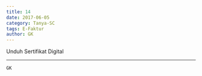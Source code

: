 ```yaml
---
title: 14
date: 2017-06-05
category: Tanya-SC
tags: E-Faktur
author: GK
---
```


Unduh Sertifikat Digital

---



`GK`
